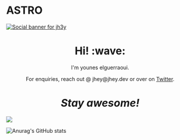 # ASTRO
[![Social banner for jh3y](https://github.com/jh3y/jh3y/raw/master/assets/header-banner--optimized.svg)](https://jhey.dev)
<h1 align='center'> Hi! :wave:</h1>
<p align='center'>
I'm younes elguerraoui.
</p>
<p align='center'>For enquiries, reach out @ jhey@jhey.dev or over on <a href="https://twitter.com/jh3yy">Twitter</a>.</p>

<h1 align='center'><i>Stay awesome!</i></h1>

![](https://img.shields.io/badge/<WORD_ON_LEFT>-<WORD_ON_RIGHT>-informational?style=flat-square&logo=appveyor&logo=<LOGO_NAME>&logoColor=white&color=2bbc8a)

![Anurag's GitHub stats](https://github-readme-stats.vercel.app/api?username=astronino&show_icons=true&theme=radical)
